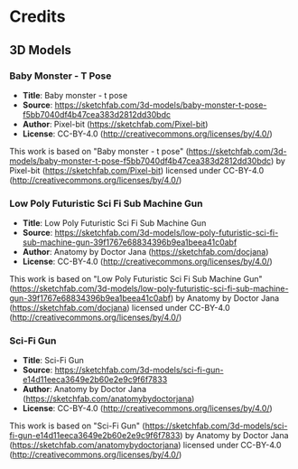 # Credits

## 3D Models

### Baby Monster - T Pose
* **Title**: Baby monster - t pose
* **Source**: https://sketchfab.com/3d-models/baby-monster-t-pose-f5bb7040df4b47cea383d2812dd30bdc
* **Author**: Pixel-bit (https://sketchfab.com/Pixel-bit)
* **License**: CC-BY-4.0 (http://creativecommons.org/licenses/by/4.0/)

This work is based on "Baby monster - t pose" (https://sketchfab.com/3d-models/baby-monster-t-pose-f5bb7040df4b47cea383d2812dd30bdc) by Pixel-bit (https://sketchfab.com/Pixel-bit) licensed under CC-BY-4.0 (http://creativecommons.org/licenses/by/4.0/)

### Low Poly Futuristic Sci Fi Sub Machine Gun
* **Title**: Low Poly Futuristic Sci Fi Sub Machine Gun
* **Source**: https://sketchfab.com/3d-models/low-poly-futuristic-sci-fi-sub-machine-gun-39f1767e68834396b9ea1beea41c0abf
* **Author**: Anatomy by Doctor Jana (https://sketchfab.com/docjana)
* **License**: CC-BY-4.0 (http://creativecommons.org/licenses/by/4.0/)

This work is based on "Low Poly Futuristic Sci Fi Sub Machine Gun" (https://sketchfab.com/3d-models/low-poly-futuristic-sci-fi-sub-machine-gun-39f1767e68834396b9ea1beea41c0abf) by Anatomy by Doctor Jana (https://sketchfab.com/docjana) licensed under CC-BY-4.0 (http://creativecommons.org/licenses/by/4.0/)

### Sci-Fi Gun
* **Title**: Sci-Fi Gun
* **Source**: https://sketchfab.com/3d-models/sci-fi-gun-e14d11eeca3649e2b60e2e9c9f6f7833
* **Author**: Anatomy by Doctor Jana (https://sketchfab.com/anatomybydoctorjana)
* **License**: CC-BY-4.0 (http://creativecommons.org/licenses/by/4.0/)

This work is based on "Sci-Fi Gun" (https://sketchfab.com/3d-models/sci-fi-gun-e14d11eeca3649e2b60e2e9c9f6f7833) by Anatomy by Doctor Jana (https://sketchfab.com/anatomybydoctorjana) licensed under CC-BY-4.0 (http://creativecommons.org/licenses/by/4.0/)
